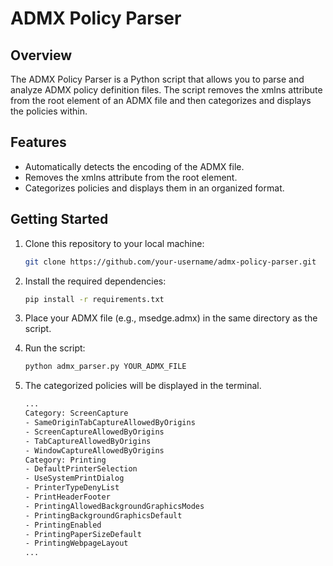# ADMX Policy Parser

## Overview

The ADMX Policy Parser is a Python script that allows you to parse and analyze ADMX policy definition files. The script removes the xmlns attribute from the root element of an ADMX file and then categorizes and displays the policies within.

## Features

- Automatically detects the encoding of the ADMX file.
- Removes the xmlns attribute from the root element.
- Categorizes policies and displays them in an organized format.

## Getting Started

1. Clone this repository to your local machine:

    ```bash
    git clone https://github.com/your-username/admx-policy-parser.git
    ```

2. Install the required dependencies:

    ```bash
    pip install -r requirements.txt
    ```

3. Place your ADMX file (e.g., msedge.admx) in the same directory as the script.

4. Run the script:

    ```bash
    python admx_parser.py YOUR_ADMX_FILE
    ```

5. The categorized policies will be displayed in the terminal.

    ```bash
    ...
    Category: ScreenCapture
    - SameOriginTabCaptureAllowedByOrigins
    - ScreenCaptureAllowedByOrigins
    - TabCaptureAllowedByOrigins
    - WindowCaptureAllowedByOrigins
    Category: Printing
    - DefaultPrinterSelection
    - UseSystemPrintDialog
    - PrinterTypeDenyList
    - PrintHeaderFooter
    - PrintingAllowedBackgroundGraphicsModes
    - PrintingBackgroundGraphicsDefault
    - PrintingEnabled
    - PrintingPaperSizeDefault
    - PrintingWebpageLayout
    ...
    ```